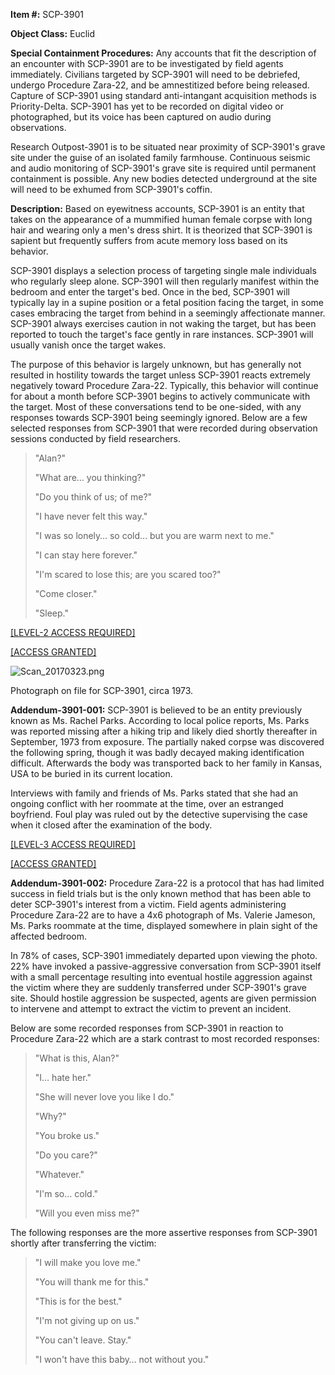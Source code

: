 **Item #:** SCP-3901

**Object Class:** Euclid

**Special Containment Procedures:** Any accounts that fit the description of an encounter with SCP-3901 are to be investigated by field agents immediately. Civilians targeted by SCP-3901 will need to be debriefed, undergo Procedure Zara-22, and be amnestitized before being released. Capture of SCP-3901 using standard anti-intangant acquisition methods is Priority-Delta. SCP-3901 has yet to be recorded on digital video or photographed, but its voice has been captured on audio during observations.

Research Outpost-3901 is to be situated near proximity of SCP-3901's grave site under the guise of an isolated family farmhouse. Continuous seismic and audio monitoring of SCP-3901's grave site is required until permanent containment is possible. Any new bodies detected underground at the site will need to be exhumed from SCP-3901's coffin.

**Description:** Based on eyewitness accounts, SCP-3901 is an entity that takes on the appearance of a mummified human female corpse with long hair and wearing only a men's dress shirt. It is theorized that SCP-3901 is sapient but frequently suffers from acute memory loss based on its behavior.

SCP-3901 displays a selection process of targeting single male individuals who regularly sleep alone. SCP-3901 will then regularly manifest within the bedroom and enter the target's bed. Once in the bed, SCP-3901 will typically lay in a supine position or a fetal position facing the target, in some cases embracing the target from behind in a seemingly affectionate manner. SCP-3901 always exercises caution in not waking the target, but has been reported to touch the target's face gently in rare instances. SCP-3901 will usually vanish once the target wakes.

The purpose of this behavior is largely unknown, but has generally not resulted in hostility towards the target unless SCP-3901 reacts extremely negatively toward Procedure Zara-22. Typically, this behavior will continue for about a month before SCP-3901 begins to actively communicate with the target. Most of these conversations tend to be one-sided, with any responses towards SCP-3901 being seemingly ignored. Below are a few selected responses from SCP-3901 that were recorded during observation sessions conducted by field researchers.

> "Alan?"
> 
> "What are… you thinking?"
> 
> "Do you think of us; of me?"
> 
> "I have never felt this way."
> 
> "I was so lonely… so cold… but you are warm next to me."
> 
> "I can stay here forever."
> 
> "I'm scared to lose this; are you scared too?"
> 
> "Come closer."  
>   
> "Sleep."

[\[LEVEL-2 ACCESS REQUIRED\]](javascript:;)

[\[ACCESS GRANTED\]](javascript:;)

![Scan_20170323.png](http://scpsandbox2.wdfiles.com/local--files/lurk-s-lair-iii/Scan_20170323.png)

Photograph on file for SCP-3901, circa 1973.

**Addendum-3901-001:** SCP-3901 is believed to be an entity previously known as Ms. Rachel Parks. According to local police reports, Ms. Parks was reported missing after a hiking trip and likely died shortly thereafter in September, 1973 from exposure. The partially naked corpse was discovered the following spring, though it was badly decayed making identification difficult. Afterwards the body was transported back to her family in Kansas, USA to be buried in its current location.

Interviews with family and friends of Ms. Parks stated that she had an ongoing conflict with her roommate at the time, over an estranged boyfriend. Foul play was ruled out by the detective supervising the case when it closed after the examination of the body.

[\[LEVEL-3 ACCESS REQUIRED\]](javascript:;)

[\[ACCESS GRANTED\]](javascript:;)

**Addendum-3901-002:** Procedure Zara-22 is a protocol that has had limited success in field trials but is the only known method that has been able to deter SCP-3901's interest from a victim. Field agents administering Procedure Zara-22 are to have a 4x6 photograph of Ms. Valerie Jameson, Ms. Parks roommate at the time, displayed somewhere in plain sight of the affected bedroom.

In 78% of cases, SCP-3901 immediately departed upon viewing the photo. 22% have invoked a passive-aggressive conversation from SCP-3901 itself with a small percentage resulting into eventual hostile aggression against the victim where they are suddenly transferred under SCP-3901's grave site. Should hostile aggression be suspected, agents are given permission to intervene and attempt to extract the victim to prevent an incident.

Below are some recorded responses from SCP-3901 in reaction to Procedure Zara-22 which are a stark contrast to most recorded responses:

> "What is this, Alan?"
> 
> "I… hate her."
> 
> "She will never love you like I do."
> 
> "Why?"
> 
> "You broke us."
> 
> "Do you care?"
> 
> "Whatever."
> 
> "I'm so… cold."
> 
> "Will you even miss me?"

The following responses are the more assertive responses from SCP-3901 shortly after transferring the victim:

> "I will make you love me."
> 
> "You will thank me for this."
> 
> "This is for the best."
> 
> "I'm not giving up on us."
> 
> "You can't leave. Stay."
> 
> "I won't have this baby… not without you."